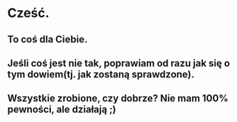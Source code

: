 # Cześć.
## To coś dla Ciebie.
## Jeśli coś jest nie tak, poprawiam od razu jak się o tym dowiem(tj. jak zostaną sprawdzone).
## Wszystkie zrobione, czy dobrze? Nie mam 100% pewności, ale działają ;)
